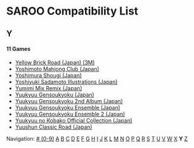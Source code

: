 # SAROO Compatibility List

## Y

#### 11 Games

- [Yellow Brick Road (Japan) (3M)](../Regions/Japan/T-8109G/01/README.md)
- [Yoshimoto Mahjong Club (Japan)](../Regions/Japan/T-20403G/01/README.md)
- [Yoshimura Shougi (Japan)](../Regions/Japan/T-9531G/01/README.md)
- [Yoshiyuki Sadamoto Illustrations (Japan)](../Regions/Japan/T-35102G/01/README.md)
- [Yumimi Mix Remix (Japan)](../Regions/Japan/T-4501G/01/README.md)
- [Yuukyuu Gensoukyoku (Japan)](../Regions/Japan/T-27804G/01/README.md)
- [Yuukyuu Gensoukyoku 2nd Album (Japan)](../Regions/Japan/T-27807G/01/README.md)
- [Yuukyuu Gensoukyoku Ensemble (Japan)](../Regions/Japan/T-27808G/01/README.md)
- [Yuukyuu Gensoukyoku Ensemble 2 (Japan)](../Regions/Japan/T-27809G/01/README.md)
- [Yuukyuu no Kobako Official Collection (Japan)](../Regions/Japan/T-27806G/01/README.md)
- [Yuushun Classic Road (Japan)](../Regions/Japan/T-6009G/01/README.md)

Navigation:
[# (0-9)](./09.md) [A](./A.md) [B](./B.md) [C](./C.md) [D](./D.md) [E](./E.md) [F](./F.md) [G](./G.md) [H](./H.md) [I](./I.md) [J](./J.md) [K](./K.md) [L](./L.md) [M](./M.md) [N](./N.md) [O](./O.md) [P](./P.md) [Q](./Q.md) [R](./R.md) [S](./S.md) [T](./T.md) [U](./U.md) [V](./V.md) [W](./W.md) [X](./X.md) **Y** [Z](./Z.md)
